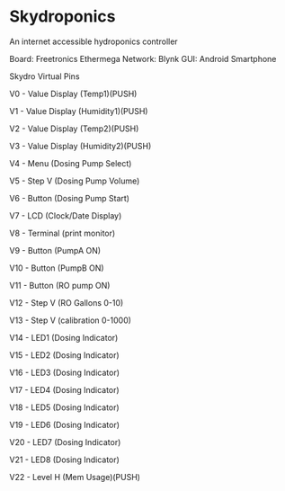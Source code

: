 # Skydroponics
An internet accessible hydroponics controller

Board: Freetronics Ethermega
Network: Blynk
GUI: Android Smartphone

Skydro Virtual Pins

V0 - Value Display (Temp1)(PUSH)

V1 - Value Display (Humidity1)(PUSH)

V2 - Value Display (Temp2)(PUSH)

V3 - Value Display (Humidity2)(PUSH)


V4 - Menu (Dosing Pump Select)

V5 - Step V (Dosing Pump Volume)

V6 - Button (Dosing Pump Start)


V7 - LCD (Clock/Date Display)

V8 - Terminal (print monitor)


V9 - Button (PumpA ON)

V10 - Button (PumpB ON)

V11 - Button (RO pump ON)

V12 - Step V (RO Gallons 0-10)

V13 - Step V (calibration 0-1000)


V14 - LED1 (Dosing Indicator)

V15 - LED2 (Dosing Indicator)

V16 - LED3 (Dosing Indicator)

V17 - LED4 (Dosing Indicator)

V18 - LED5 (Dosing Indicator)

V19 - LED6 (Dosing Indicator)

V20 - LED7 (Dosing Indicator)

V21 - LED8 (Dosing Indicator)

V22 - Level H (Mem Usage)(PUSH)
